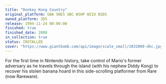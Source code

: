 ```yaml
---
title: "Donkey Kong Country"
original_platform: GBA SNES GBC WSHP WIIU N3DS
owned_platform: 3DS
release: 1994-11-24 00:00:00
finished: true
finished_date: 2008
in_collection: true
status: INSTALLED
cover: "https://www.giantbomb.com/api/image/scale_small/2832009-dkc.jpg"
---
```


For the first time in Nintendo history, take control of Mario's former adversary as he travels through the island (with his nephew Diddy Kong) to recover his stolen banana hoard in this side-scrolling platformer from Rare (now Rareware).
